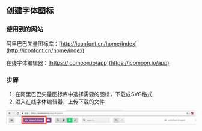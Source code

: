 ## 

## 创建字体图标

### 使用到的网站

阿里巴巴矢量图标库：[http://iconfont.cn/home/index](http://iconfont.cn/home/index)

在线字体编辑器：[https://icomoon.io/app](https://icomoon.io/app)

### 步骤

1. 在阿里巴巴矢量图标库中选择需要的图标，下载成SVG格式
2. 进入在线字体编辑器，上传下载的文件

![](/assets/tools_others_font.png)

